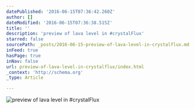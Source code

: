 ```yaml
---
datePublished: '2016-06-15T07:36:42.260Z'
author: []
dateModified: '2016-06-15T07:36:38.515Z'
title: ''
description: 'preview of lava level in #crystalFlux'
starred: false
sourcePath: _posts/2016-06-15-preview-of-lava-level-in-crystalflux.md
inFeed: true
hasPage: true
inNav: false
url: preview-of-lava-level-in-crystalflux/index.html
_context: 'http://schema.org'
_type: Article

---
```

![preview of lava level in #crystalFlux](https://the-grid-user-content.s3-us-west-2.amazonaws.com/10e39d99-c02b-4214-94ad-7044f340eec6.jpg)